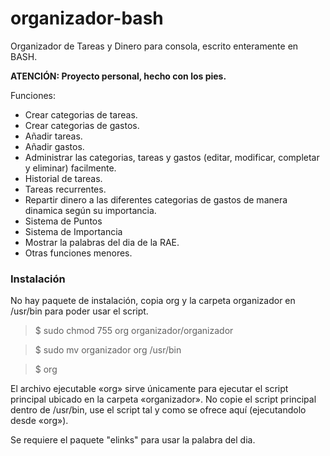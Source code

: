 organizador-bash
=======
Organizador de Tareas y Dinero para consola, escrito enteramente en BASH.

**ATENCIÓN: Proyecto personal, hecho con los pies.**

Funciones:

* Crear categorias de tareas.
* Crear categorias de gastos.
* Añadir tareas.
* Añadir gastos.
* Administrar las categorias, tareas y gastos (editar, modificar, completar y eliminar) facilmente.
* Historial de tareas.
* Tareas recurrentes. 
* Repartir dinero a las diferentes categorias de gastos de manera dinamica según su importancia.
* Sistema de Puntos
* Sistema de Importancia
* Mostrar la palabras del dia de la RAE.
* Otras funciones menores.

### Instalación
No hay paquete de instalación, copia org y la carpeta organizador en /usr/bin para poder usar el script.

> $ sudo chmod 755 org organizador/organizador

> $ sudo mv organizador org /usr/bin

> $ org

El archivo ejecutable «org» sirve únicamente para ejecutar el script principal ubicado en la carpeta «organizador». No copie el script principal dentro de /usr/bin, use el script tal y como se ofrece aquí (ejecutandolo desde «org»).

Se requiere el paquete "elinks" para usar la palabra del dia.
